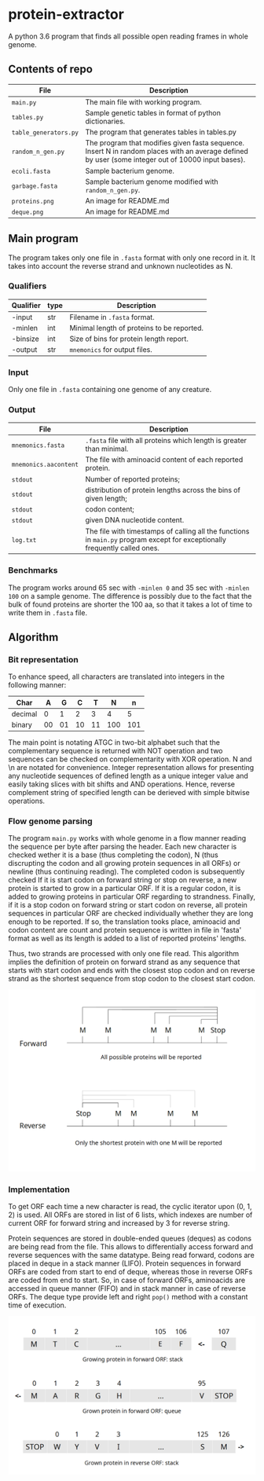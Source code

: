 # protein-extractor
A python 3.6 program that finds all possible open reading frames in whole genome.

## Contents of repo
File | Description
-----|------------
`main.py` | The main file with working program.
`tables.py` | Sample genetic tables in format of python dictionaries.
`table_generators.py` | The program that generates tables in tables.py
`random_n_gen.py` | The program that modifies given fasta sequence. Insert N in random places with an average defined by user (some integer out of 10000 input bases).
`ecoli.fasta` | Sample bacterium genome.
`garbage.fasta` | Sample bacterium genome modified with `random_n_gen.py`.
`proteins.png` | An image for README.md
`deque.png` | An image for README.md

## Main program
The program takes only one file in `.fasta` format with only one record in it. It takes into account the reverse strand and unknown nucleotides as N. 
### Qualifiers
Qualifier | type | Description
----------|------|------------
-input | str | Filename in `.fasta` format.
-minlen | int | Minimal length of proteins to be reported.
-binsize | int | Size of bins for protein length report.
-output | str | `mnemonics` for output files.
### Input
Only one file in `.fasta` containing one genome of any creature.
### Output
File | Description
-----|------------
`mnemonics.fasta` | `.fasta` file with all proteins which length is greater than minimal.
`mnemonics.aacontent` | The file with aminoacid content of each reported protein.
`stdout` | Number of reported proteins;
`stdout` | distribution of protein lengths across the bins of given length;
`stdout` | codon content;
`stdout` | given DNA nucleotide content.
`log.txt` | The file with timestamps of calling all the functions in `main.py` program except for exceptionally frequently called ones.

### Benchmarks
The program works around 65 sec with `-minlen 0` and 35 sec with `-minlen 100` on a sample genome. The difference is possibly due to the fact that the bulk of found proteins are shorter the 100 aa, so that it takes a lot of time to write them in `.fasta` file.

## Algorithm
### Bit representation
To enhance speed, all characters are translated into integers in the following manner:

Char | A | G | C | T | N | n
-----|---|---|---|---|---|---
decimal | 0 | 1 | 2 | 3 | 4 | 5
binary | 00 | 01 | 10 | 11 | 100 | 101

The main point is notating ATGC in two-bit alphabet such that the complementary sequence is returned with NOT operation and two sequences can be checked on complementarity with XOR operation. N and \n are notated for convenience. Integer representation allows for presenting any nucleotide sequences of defined length as a unique integer value and easily taking slices with bit shifts and AND operations. Hence, reverse complement string of specified length can be derieved with simple bitwise operations.

### Flow genome parsing

The program `main.py` works with whole genome in a flow manner reading the sequence per byte after parsing the header. Each new character is checked wether it is a base (thus completing the codon), N (thus discrupting the codon and all growing protein sequences in all ORFs) or newline (thus continuing reading). The completed codon is subsequently checked If it is start codon on forward string or stop on reverse, a new protein is started to grow in a particular ORF. If it is a regular codon, it is added to growing proteins in particular ORF regarding to strandness. Finally, if it is a stop codon on forward string or start codon on reverse, all protein sequences in particular ORF are checked individually whether they are long enough to be reported. If so, the translation tooks place, aminoacid and codon content are count and protein sequence is written in file in 'fasta' format as well as its length is added to a list of reported proteins' lengths.

Thus, two strands are processed with only one file read. This algorithm implies the definition of protein on forward strand as any sequence that starts with start codon and ends with the closest stop codon and on reverse strand as the shortest sequence from stop codon to the closest start codon.

![alt text](https://github.com/dmitrymyl/protein-extractor/blob/master/proteins.png "Proteins")

### Implementation

To get ORF each time a new character is read, the cyclic iterator upon (0, 1, 2) is used. All ORFs are stored in list of 6 lists, which indexes are number of current ORF for forward string and increased by 3 for reverse string.

Protein sequences are stored in double-ended queues (deques) as codons are being read from the file. This allows to differentially access forward and reverse sequences with the same datatype. Being read forward, codons are placed in deque in a stack manner (LIFO). Protein sequences in forward ORFs are coded from start to end of deque, whereas those in reverse ORFs are coded from end to start. So, in case of forward ORFs, aminoacids are accessed in queue manner (FIFO) and in stack manner in case of reverse ORFs. The deque type provide left and right `pop()` method with a constant time of execution.

![alt text](https://github.com/dmitrymyl/protein-extractor/blob/master/deque.png "Deque")
